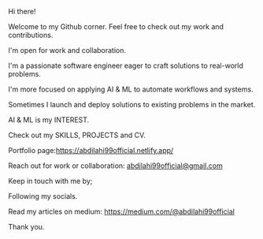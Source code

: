 Hi there!
                                
Welcome to my Github corner. Feel free to check out my work and contributions.

I'm open for work and collaboration. 

                                
I'm a passionate software engineer eager to craft solutions to real-world problems.

I'm more focused on applying AI & ML to automate workflows and systems.

Sometimes I launch and deploy solutions to existing problems in the market.

AI & ML is my INTEREST.

Check out my SKILLS, PROJECTS and CV.

Portfolio page:https://abdilahi99official.netlify.app/

Reach out for work or collaboration: abdilahi99official@gmail.com

Keep in touch with me by;

Following my socials.

Read my articles on medium: https://medium.com/@abdilahi99official

Thank you.
